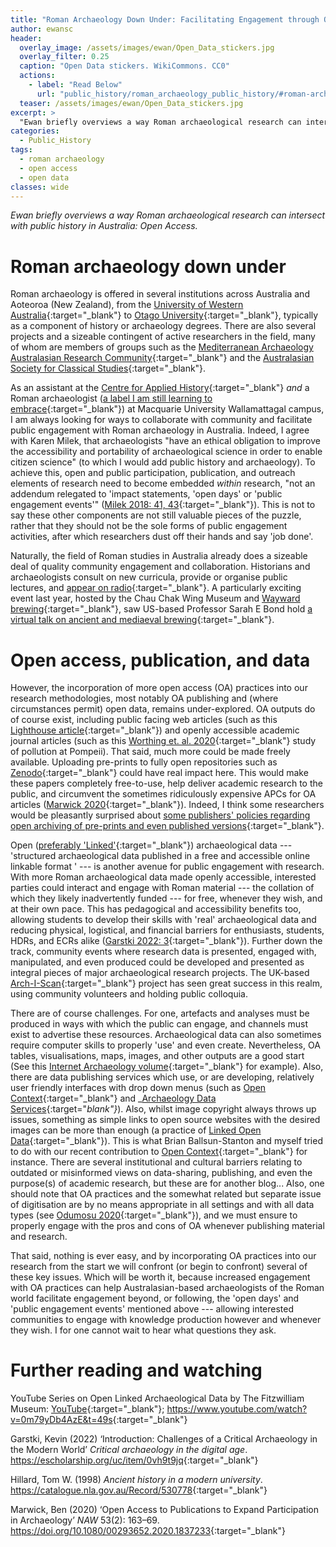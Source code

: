 ```yaml
---
title: "Roman Archaeology Down Under: Facilitating Engagement through Openness"
author: ewansc
header:
  overlay_image: /assets/images/ewan/Open_Data_stickers.jpg
  overlay_filter: 0.25
  caption: "Open Data stickers. WikiCommons. CC0"
  actions:
    - label: "Read Below"
      url: "public_history/roman_archaeology_public_history/#roman-archaeology-down-under"
  teaser: /assets/images/ewan/Open_Data_stickers.jpg
excerpt: >
  "Ewan briefly overviews a way Roman archaeological research can intersect with public history in Australia: Open Access."
categories:
  - Public_History
tags:
  - roman archaeology
  - open access
  - open data
classes: wide
---
```

_Ewan briefly overviews a way Roman archaeological research can intersect with public history in Australia: Open Access._

# Roman archaeology down under
Roman archaeology is offered in several institutions across Australia and Aoteoroa (New Zealand), from the [University of Western Australia](https://www.uwa.edu.au/schools/humanities/classics-and-ancient-history){:target="_blank"} to [Otago University](https://www.otago.ac.nz/classics/index.html){:target="_blank"}, typically as a component of history or archaeology degrees. There are also several projects and a sizeable contingent of active researchers in the field, many of whom are members of groups such as the [Mediterranean Archaeology Australasian Research Community](https://mediterraneanarcha.wixsite.com/maarc){:target="_blank"} and the [Australasian Society for Classical Studies](https://www.ascs.org.au/){:target="_blank"}.

As an assistant at the [Centre for Applied History](https://www.mq.edu.au/research/research-centres-groups-and-facilities/resilient-societies/centres/centre-for-applied-history){:target="_blank"} _and_ a Roman archaeologist ([a label I am still learning to embrace](https://archaeohumanities.substack.com/p/about-the-author-researcher-identity){:target="_blank"}) at Macquarie University Wallamattagal campus, I am always looking for ways to collaborate with community and facilitate public engagement with Roman archaeology in Australia. Indeed, I agree with Karen Milek, that archaeologists "have an ethical obligation to improve the accessibility and portability of archaeological science in order to enable citizen science" (to which I would add public history and archaeology). To achieve this, open and public participation, publication, and outreach elements of research need to become embedded _within_ research, "not an addendum relegated to 'impact statements, 'open days' or 'public engagement events'" ([Milek 2018: 41, 43](https://doi.org/10.1080/00293652.2018.1552312){:target="_blank"}). This is not to say these other components are not still valuable pieces of the puzzle, rather that they should not be the sole forms of public engagement activities, after which researchers dust off their hands and say 'job done'.

Naturally, the field of Roman studies in Australia already does a sizeable deal of quality community engagement and collaboration. Historians and archaeologists consult on new curricula, provide or organise public lectures, and [appear on radio](https://www.abc.net.au/radio/programs/nightlife/the-battle-of-the-tuetoborg-forest/10213198){:target="_blank"}. A particularly exciting event last year, hosted by the Chau Chak Wing Museum and [Wayward brewing](https://www.wayward.com.au/){:target="_blank"}, saw US-based Professor Sarah E Bond hold [a virtual talk on ancient and mediaeval brewing](https://www.sydney.edu.au/museum/whats-on/talks-and-events/early-medieval-beer-and-brewers.html){:target="_blank"}.

# Open access, publication, and data
However, the incorporation of more open access (OA) practices into our research methodologies, most notably OA publishing and (where circumstances permit) open data, remains under-explored. OA outputs do of course exist, including public facing web articles (such as this [Lighthouse article](https://lighthouse.mq.edu.au/article/february-2021/What-was-it-like-to-be-old-in-ancient-Rome){:target="_blank"}) and openly accessible academic journal articles (such as this [Worthing et. al. 2020](https://publons.com/publon/10.10.1111/arcm.12570){:target="_blank"} study of pollution at Pompeii). That said, much more could be made freely available. Uploading pre-prints to fully open repositories such as [Zenodo](https://zenodo.org/){:target="_blank"} could have real impact here. This would make these papers completely free-to-use, help deliver academic research to the public, and circumvent the sometimes ridiculously expensive APCs for OA articles ([Marwick 2020](https://doi.org/10.1080/00293652.2020.1837233){:target="_blank"}). Indeed, I think some researchers would be pleasantly surprised about [some publishers' policies regarding open archiving of pre-prints and even published versions](https://en.wikipedia.org/wiki/Copyright_policies_of_academic_publishers){:target="_blank"}.

Open ([preferably 'Linked'](https://www.youtube.com/watch?v=0m79yDb4AzE&t=49s){:target="_blank"}) archaeological data --- 'structured archaeological data published in a free and accessible online linkable format ' --- is another avenue for public engagement with research. With more Roman archaeological data made openly accessible, interested parties could interact and engage with Roman material --- the collation of which they likely inadvertently funded --- for free, whenever they wish, and at their own pace. This has pedagogical and accessibility benefits too, allowing students to develop their skills with 'real' archaeological data and reducing physical, logistical, and financial barriers for enthusiasts, students, HDRs, and ECRs alike ([Garstki 2022: 3]( https://escholarship.org/uc/item/0vh9t9jq){:target="_blank"}). Further down the track, community events where research data is presented, engaged with, manipulated, and even produced could be developed and presented as integral pieces of major archaeological research projects. The UK-based [Arch-I-Scan](https://archiscannews.com/2023/01/10/arch-i-scans-2022-in-review/){:target="_blank"} project has seen great success in this realm, using community volunteers and holding public colloquia.

There are of course challenges. For one, artefacts and analyses must be produced in ways with which the public can engage, and channels must exist to advertise these resources. Archaeological data can also sometimes require computer skills to properly 'use' and even create. Nevertheless, OA tables, visualisations, maps, images, and other outputs are a good start (See this [Internet Archaeology volume](https://intarch.ac.uk/journal/issue24/5/tof.html){:target="_blank"} for example). Also, there are data publishing services which use, or are developing, relatively user friendly interfaces with drop down menus (such as [Open Context](https://opencontext.org/){:target="_blank"} and _[Archaeology Data Services](https://archaeologydataservice.ac.uk/){:target="_blank"}_). Also, whilst image copyright always throws up issues, something as simple links to open source websites with the desired images can be more than enough (a practice of [Linked Open Data](https://www.youtube.com/watch?v=mMR6JQ1M6qE){:target="_blank"}). This is what Brian Ballsun-Stanton and myself tried to do with our recent contribution to [Open Context](https://opencontext.org/subjects/688fdbab-af4d-43a1-b226-f033a07074d2){:target="_blank"} for instance. There are several institutional and cultural barriers relating to outdated or misinformed views on data-sharing, publishing, and even the purpose(s) of academic research, but these are for another blog... Also, one should note that OA practices and the somewhat related but separate issue of digitisation are by no means appropriate in all settings and with all data types (see [Odumosu 2020](https://www.journals.uchicago.edu/doi/10.1086/710062){:target="_blank"}), and we must ensure to properly engage with the pros and cons of OA whenever publishing material and research.

That said, nothing is ever easy, and by incorporating OA practices into our research from the start we will confront (or begin to confront) several of these key issues. Which will be worth it, because increased engagement with OA practices can help Australasian-based archaeologists of the Roman world facilitate engagement beyond, or following, the 'open days' and 'public engagement events' mentioned above --- allowing interested communities to engage with knowledge production however and whenever they wish. I for one cannot wait to hear what questions they ask.

# Further reading and watching
YouTube Series on Open Linked Archaeological Data by The Fitzwilliam Museum: [YouTube](https://www.youtube.com/watch?v=mMR6JQ1M6qE){:target="_blank"}; <https://www.youtube.com/watch?v=0m79yDb4AzE&t=49s>{:target="_blank"}

Garstki, Kevin (2022) ‘Introduction: Challenges of a Critical Archaeology in the Modern World’ _Critical archaeology in the digital age_. <https://escholarship.org/uc/item/0vh9t9jq>{:target="_blank"}

Hillard, Tom W. (1998) _Ancient history in a modern university_. <https://catalogue.nla.gov.au/Record/530778>{:target="_blank"}

Marwick, Ben (2020) ‘Open Access to Publications to Expand Participation in Archaeology’ _NAW_ 53(2): 163–69. <https://doi.org/10.1080/00293652.2020.1837233>{:target="_blank"}
